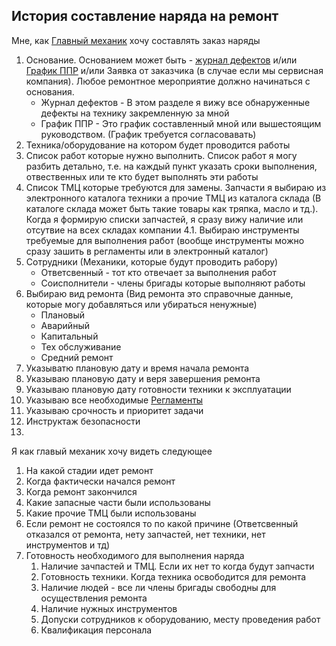 ## История составление наряда на ремонт
Мне, как [Главный механик]() хочу составлять заказ наряды
1. Основание. Основанием может быть -  [журнал дефектов](Spaces/Work/Projects/Equipmetry%202.0/Управление%20парком%20техники/Журнал%20дефектов.md) и/или [График ППР](../Модули/График%20ППР.md) и/или Заявка от заказчика (в случае если мы сервисная компания). Любое ремонтное мероприятие должно начинаться с основания. 
	- Журнал дефектов - В этом разделе я вижу все обнаруженные дефекты на технику закремленную за мной
	- График ППР - Это график составленный мной или вышестоящим руководством. (График требуется согласовавать)
2. Техника/оборудование на котором будет проводится работы
3. Список работ которые нужно выполнить. Список работ я могу разбить детально, т.е. на каждый пункт указать сроки выполнения, отвественных или те кто будет выполнять эти работы
4. Список ТМЦ которые требуются для замены. Запчасти я выбираю из электронного каталога техники а прочие ТМЦ из каталога склада (В каталоге склада может быть такие товары как тряпка, масло и тд.).  Когда я формирую списки запчастей, я сразу вижу наличие или отсутвие на всех складах компании
4.1. Выбираю инструменты требуемые для выполнения работ (вообще инструменты можно сразу зашить в регламенты или в электронный каталог)
5. Сотрудники (Механики, которые будут проводить рабору)
	- Ответсвенный - тот кто отвечает за выполнения работ
	- Соисполнители - члены бригады которые выполняют работы
6. Выбираю вид ремонта (Вид ремонта это справочные данные, которые могу добавляться или убираться ненужные)
	- Плановый
	- Аварийный
	- Капитальный
	- Тех обслуживание
	- Средний ремонт
7. Указыватю плановую дату и время начала ремонта
8. Указываю плановую дату и веря завершения ремонта
9. Указываю плановую дату готовности техники к эксплуатации
10. Указываю все необходимые [Регламенты](Spaces/Projects/Equipmetry%202.0/00%20Equipmetry/00%20Модули/Регламенты.md)
11. Указываю срочность и приоритет задачи 
12. Инструктаж безопасности
13. 


Я как главый механик хочу видеть следующее
1. На какой стадии идет ремонт
2. Когда фактически начался ремонт
3. Когда ремонт закончился
4. Какие запасные части были использованы
5. Какие прочие ТМЦ были использованы
6. Если ремонт не состоялся то по какой причине (Ответсвенный отказался от ремонта, нету запчастей, нет техники, нет инструментов и тд)
7. Готовность необходимого для выполнения наряда
	1. Наличие зачпастей и ТМЦ. Если их нет то когда будут запчасти
	2. Готовность техники. Когда техника освободится для ремонта
	3. Наличие людей - все ли члены бригады свободны для осуществления ремонта
	4. Наличие нужных инструментов
	5. Допуски сотрудников к оборудованию, месту проведения работ 
	6. Квалификация персонала



